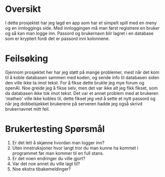 # Oversikt
I dette prosjektet har jeg lagd en app som har et simpelt spill med en meny og en innloggings side. Med innloggingen må man først registrere en bruker og så kan man logge inn. Passord og brukernavn blir lagret i en database som er kryptert fordi det er passord inni kolonnene.

# Feilsøking
Gjennom prosjektet her har jeg støtt på mange problemer, mest når det kom til å koble databasen sammen med koden, og sende info til databasen siden den ville ikke ta imot tekst. For å fikse dette brukte jeg mye forum og openAI. Noe greide jeg å fikse selv, men det var ikke alt jeg fikk fikset, som da databasen ikke tok imot tekst. Det var et annet problem med at brukeren 'matheo' ville ikke kobles til, dette fikset jeg ved å sette et nytt passord og når jeg dobbelsjekket brukerene på serveren hadde jeg også skrivd brukernavnet mitt feil.

# Brukertesting Spørsmål
1. Er det lett å skjønne hvordan man logger inn?
2. Uten innstruksjoner hvor langt tror du man kunne ha kommet i programmet før man kommer til en full stans.
3. Er det noen endringer du ville gjort?
4. Var det noe annet du ville lagt til?
5. Noe ekstra tibakemeldinger?